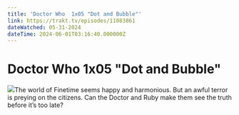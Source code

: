 ```yaml
---
title: 'Doctor Who  1x05 "Dot and Bubble"' 
link: https://trakt.tv/episodes/11083861
dateWatched: 05-31-2024
dateTime: 2024-06-01T03:16:40.000000Z
---
```

# Doctor Who  1x05 "Dot and Bubble"

![](https://walter.trakt.tv/images/episodes/011/083/861/screenshots/thumb/9d1661da9a.jpg)The world of Finetime seems happy and harmonious. But an awful terror is preying on the citizens. Can the Doctor and Ruby make them see the truth before it’s too late?